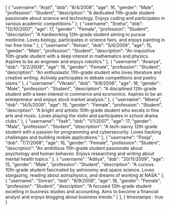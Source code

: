 [
  {
    "username": "Arpit",
    "dob": "8/4/2008",
    "age": 16,
    "gender": "Male",
    "profession": "Student",
    "description": "A dedicated 11th-grade student passionate about science and technology. Enjoys coding and participates in various academic competitions."
  },
  {
    "username": "Sneha",
    "dob": "12/10/2007",
    "age": 17,
    "gender": "Female",
    "profession": "Student",
    "description": "A hardworking 12th-grade student aiming to pursue medicine. Loves biology, participates in science fairs, and enjoys painting in her free time."
  },
  {
    "username": "Rohan",
    "dob": "5/6/2009",
    "age": 15,
    "gender": "Male",
    "profession": "Student",
    "description": "An inquisitive 10th-grade student with a deep interest in mathematics and physics. Aspires to be an engineer and enjoys robotics."
  },
  {
    "username": "Ananya",
    "dob": "3/2/2008",
    "age": 16,
    "gender": "Female",
    "profession": "Student",
    "description": "An enthusiastic 11th-grade student who loves literature and creative writing. Actively participates in debate competitions and poetry slams."
  },
  {
    "username": "Vikram",
    "dob": "9/8/2006",
    "age": 18,
    "gender": "Male",
    "profession": "Student",
    "description": "A disciplined 12th-grade student with a keen interest in commerce and economics. Aspires to be an entrepreneur and enjoys stock market analysis."
  },
  {
    "username": "Meera",
    "dob": "14/5/2009",
    "age": 15,
    "gender": "Female",
    "profession": "Student",
    "description": "A bright and artistic 10th-grade student who excels in fine arts and music. Loves playing the violin and participates in school drama clubs."
  },
  {
    "username": "Yash",
    "dob": "1/1/2007",
    "age": 17,
    "gender": "Male",
    "profession": "Student",
    "description": "A tech-savvy 12th-grade student with a passion for programming and cybersecurity. Loves hacking challenges and building mobile applications."
  },
  {
    "username": "Pooja",
    "dob": "7/7/2008",
    "age": 16,
    "gender": "Female",
    "profession": "Student",
    "description": "An ambitious 11th-grade student passionate about psychology and human behavior. Enjoys researching and writing about mental health topics."
  },
  {
    "username": "Aditya",
    "dob": "20/11/2009",
    "age": 15,
    "gender": "Male",
    "profession": "Student",
    "description": "A curious 10th-grade student fascinated by astronomy and space science. Loves stargazing, reading about astrophysics, and dreams of working at NASA."
  },
  {
    "username": "Simran",
    "dob": "6/9/2006",
    "age": 18,
    "gender": "Female",
    "profession": "Student",
    "description": "A focused 12th-grade student excelling in business studies and accounting. Aims to become a financial analyst and enjoys blogging about business trends."
  }
], { timestamps : true }
